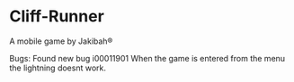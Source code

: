 # Cliff-Runner
A mobile game by Jakibah®

Bugs:
Found new bug i00011901    When the game is entered from the menu the lightning doesnt work.
